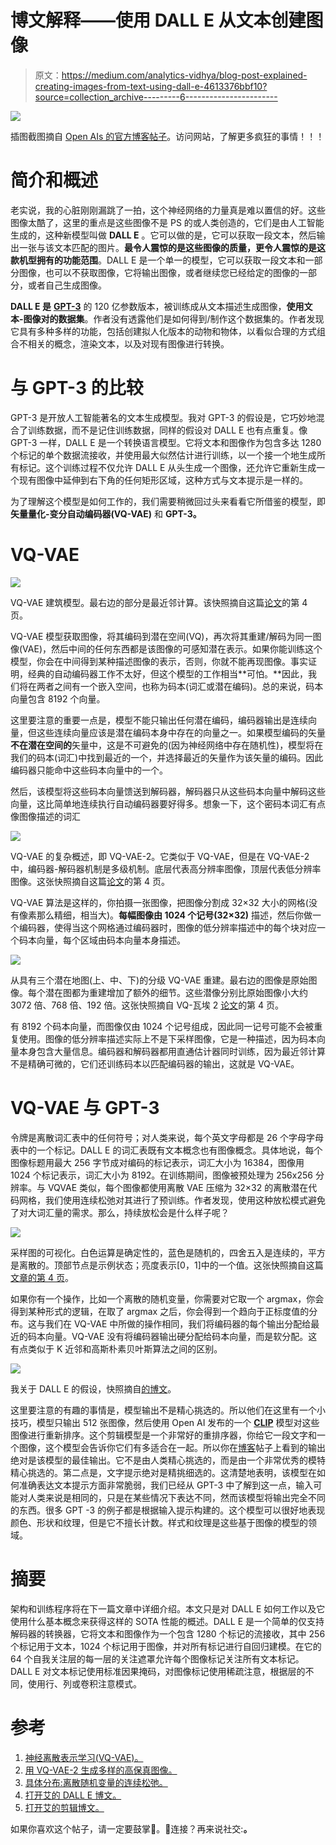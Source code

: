 # 博文解释——使用 DALL E 从文本创建图像

> 原文：<https://medium.com/analytics-vidhya/blog-post-explained-creating-images-from-text-using-dall-e-4613376bbf10?source=collection_archive---------6----------------------->

![](img/b7a6ab1388e4ccd4357f791cbc9f54d1.png)

插图截图摘自 [Open AIs 的官方博客帖子](https://openai.com/blog/dall-e/)。访问网站，了解更多疯狂的事情！！！

# 简介和概述

老实说，我的心脏刚刚漏跳了一拍，这个神经网络的力量真是难以置信的好。这些图像太酷了，这里的重点是这些图像不是 PS 的或人类创造的，它们是由人工智能生成的，这种新模型叫做 **DALL E** 。它可以做的是，它可以获取一段文本，然后输出一张与该文本匹配的图片。**最令人震惊的是这些图像的质量，更令人震惊的是这款机型拥有的功能范围**。DALL E 是一个单一的模型，它可以获取一段文本和一部分图像，也可以不获取图像，它将输出图像，或者继续您已经给定的图像的一部分，或者自己生成图像。

**DALL E 是** [**GPT-3**](https://arxiv.org/abs/2005.14165) 的 120 亿参数版本，被训练成从文本描述生成图像，**使用文本-图像对的数据集**。作者没有透露他们是如何得到/制作这个数据集的。作者发现它具有多种多样的功能，包括创建拟人化版本的动物和物体，以看似合理的方式组合不相关的概念，渲染文本，以及对现有图像进行转换。

# 与 GPT-3 的比较

GPT-3 是开放人工智能著名的文本生成模型。我对 GPT-3 的假设是，它巧妙地混合了训练数据，而不是记住训练数据，同样的假设对 DALL E 也有点重复。像 GPT-3 一样，DALL E 是一个转换语言模型。它将文本和图像作为包含多达 1280 个标记的单个数据流接收，并使用最大似然估计进行训练，以一个接一个地生成所有标记。这个训练过程不仅允许 DALL E 从头生成一个图像，还允许它重新生成一个现有图像中延伸到右下角的任何矩形区域，这种方式与文本提示是一样的。

为了理解这个模型是如何工作的，我们需要稍微回过头来看看它所借鉴的模型，即**矢量量化-变分自动编码器(VQ-VAE)** 和 **GPT-3。**

# VQ-VAE

![](img/36b2bf4116d8381df5ac5cd3ac0be51d.png)

VQ-VAE 建筑模型。最右边的部分是最近邻计算。该快照摘自这篇[论文](https://arxiv.org/pdf/1711.00937.pdf)的第 4 页。

VQ-VAE 模型获取图像，将其编码到潜在空间(VQ)，再次将其重建/解码为同一图像(VAE)，然后中间的任何东西都是该图像的可感知潜在表示。如果你能训练这个模型，你会在中间得到某种描述图像的表示，否则，你就不能再现图像。事实证明，经典的自动编码器工作不太好，但这个模型的工作相当**可怕。**因此，我们将在两者之间有一个嵌入空间，也称为码本(词汇或潜在编码)。总的来说，码本向量包含 8192 个向量。

这里要注意的重要一点是，模型不能只输出任何潜在编码，编码器输出是连续向量，但这些连续向量应该是潜在编码本身中存在的向量之一。如果模型编码的矢量**不在潜在空间的**矢量中，这是不可避免的(因为神经网络中存在随机性)，模型将在我们的码本(词汇)中找到最近的一个，并选择最近的矢量作为该矢量的编码。因此编码器只能命中这些码本向量中的一个。

然后，该模型将这些码本向量馈送到解码器，解码器只从这些码本向量中解码这些向量，这比简单地连续执行自动编码器要好得多。想象一下，这个密码本词汇有点像图像描述的词汇

![](img/4d804f2e8ddfc70ee3043a9c34e38adb.png)

VQ-VAE 的复杂概述，即 VQ-VAE-2。它类似于 VQ-VAE，但是在 VQ-VAE-2 中，编码器-解码器机制是多级机制。底层代表高分辨率图像，顶层代表低分辨率图像。这张快照摘自这篇[论文](https://arxiv.org/pdf/1906.00446.pdf)的第 4 页。

VQ-VAE 算法是这样的，你拍摄一张图像，把图像分割成 32×32 大小的网格(没有像素那么精细，相当大)。**每幅图像由 1024 个记号(32×32)** 描述，然后你做一个编码器，使得当这个网格通过编码器时，图像的低分辨率描述中的每个块对应一个码本向量，每个区域由码本向量本身描述。

![](img/a3f11c270687a42f33fc9d4d649a2c15.png)

从具有三个潜在地图(上、中、下)的分级 VQ-VAE 重建。最右边的图像是原始图像。每个潜在图都为重建增加了额外的细节。这些潜像分别比原始图像小大约 3072 倍、768 倍、192 倍。这张快照摘自 VQ-瓦埃 2 [论文](https://arxiv.org/pdf/1906.00446.pdf)的第 4 页。

有 8192 个码本向量，而图像仅由 1024 个记号组成，因此同一记号可能不会被重复使用。图像的低分辨率描述实际上不是下采样图像，它是一种描述，因为码本向量本身包含大量信息。编码器和解码器都用直通估计器同时训练，因为最近邻计算不是精确可微的，它们还训练码本以匹配编码器的输出，这就是 VQ-VAE。

# VQ-VAE 与 GPT-3

令牌是离散词汇表中的任何符号；对人类来说，每个英文字母都是 26 个字母字母表中的一个标记。DALL E 的词汇表既有文本概念也有图像概念。具体地说，每个图像标题用最大 256 字节成对编码的标记表示，词汇大小为 16384，图像用 1024 个标记表示，词汇大小为 8192。在训练期间，图像被预处理为 256x256 分辨率。与 VQVAE 类似，每个图像都使用离散 VAE 压缩为 32×32 的离散潜在代码网格，我们使用连续松弛对其进行了预训练。作者发现，使用这种放松模式避免了对大词汇量的需求。那么，持续放松会是什么样子呢？

![](img/dca0999be8b84cdfdb1d693907521eb8.png)

采样图的可视化。白色运算是确定性的，蓝色是随机的，四舍五入是连续的，平方是离散的。顶部节点是示例状态；亮度表示[0，1]中的一个值。这张快照摘自这篇[文章的第 4 页](https://arxiv.org/pdf/1611.00712.pdf)。

如果你有一个操作，比如一个离散的随机变量，你需要对它取一个 argmax，你会得到某种形式的逻辑，在取了 argmax 之后，你会得到一个趋向于正标度值的分布。这与我们在 VQ-VAE 中所做的操作相同，我们将编码器的每个输出分配给最近的码本向量。VQ-VAE 没有将编码器输出硬分配给码本向量，而是软分配。这有点类似于 K 近邻和高斯朴素贝叶斯算法之间的区别。

![](img/912ea2c8a30af7e9ddb69416d6ce1cc5.png)

我关于 DALL E 的假设，快照摘自[的博文](https://openai.com/blog/dall-e)。

这里要注意的有趣的事情是，模型输出不是精心挑选的。所以他们在这里有一个小技巧，模型只输出 512 张图像，然后使用 Open AI 发布的一个 [**CLIP**](https://openai.com/blog/clip/) 模型对这些图像进行重新排序。这个剪辑模型是一个非常好的重排序器，你给它一段文字和一个图像，这个模型会告诉你它们有多适合在一起。所以你在[博客](https://openai.com/blog/dall-e/#summary)帖子上看到的输出绝对是该模型的最佳输出。它不是由人类精心挑选的，而是由一个非常优秀的模特精心挑选的。第二点是，文字提示绝对是精挑细选的。这清楚地表明，该模型在如何准确表达文本提示方面非常脆弱，我们已经从 GPT-3 中了解到这一点，输入可能对人类来说是相同的，只是在某些情况下表达不同，然而该模型将输出完全不同的东西。很多 GPT -3 的例子都是根据输入提示构建的。这个模型可以很好地表现颜色、形状和纹理，但是它不擅长计数。样式和纹理是这些基于图像的模型的领域。

# 摘要

架构和训练程序将在下一篇文章中详细介绍。本文只是对 DALL E 如何工作以及它使用什么基本概念来获得这样的 SOTA 性能的概述。DALL E 是一个简单的仅支持解码器的转换器，它将文本和图像作为一个包含 1280 个标记的流接收，其中 256 个标记用于文本，1024 个标记用于图像，并对所有标记进行自回归建模。在它的 64 个自我关注层的每一层的关注遮罩允许每个图像标记关注所有文本标记。DALL E 对文本标记使用标准因果掩码，对图像标记使用稀疏注意，根据层的不同，使用行、列或卷积注意模式。

# 参考

1.  [神经离散表示学习(VQ-VAE)。](https://arxiv.org/pdf/1711.00937.pdf)
2.  [用 VQ-VAE-2 生成多样的高保真图像。](https://arxiv.org/pdf/1906.00446.pdf)
3.  [具体分布:离散随机变量的连续松弛。](https://arxiv.org/pdf/1611.00712.pdf)
4.  [打开艾的 DALL E 博文。](https://openai.com/blog/dall-e/)
5.  [打开艾的剪辑博文。](https://openai.com/blog/clip/)

如果你喜欢这个帖子，请一定要鼓掌👏。💬连接？再来说社交:[](http://myurls.co/nakshatrasinghh)****。****